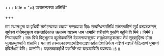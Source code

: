 +++
title = "०३ पश्यन्नन्यस्या अतिथिं"

+++

मम स्थानभूता या पृथिवी ततोऽन्यस्या वयाया गन्तव्याया दिवः सम्बन्धिनमतिथिं सततगामिनं सूर्यं पश्यञ्जानन् सूर्यस्य गतिमनुसृत्य वसन्तादिकाल ऋतस्य यज्ञस्य धाम धामानि शरीराणि पुरूणि बहूनि वि मिमे। निर्ममे। निष्पादयामि। ततः पित्रे पितृभूताय द्युलोकवर्तिने देवजनायासुराय शत्रुक्षेपणकुशलाय शेवं सुखमुद्दिश्य होता भूत्वाहमुक्थानि शंसामि। यत एवं तस्मात्कारणादयज्ञियाद्यज्ञानर्हात्प्रदेशान्निर्गत्य यज्ञियं यज्ञार्हं वेदिलक्षणं भूभाग्गं हविर्लक्षणं वैमि। प्राप्नोमि। यज्ञशब्दादर्हार्थे यज्ञर्त्विग्भ्यां घखञाविति घप्रत्ययः॥३॥